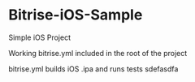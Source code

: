 # Bitrise-iOS-Sample

Simple iOS Project 

Working bitrise.yml included in the root of the project

bitrise.yml builds iOS .ipa and runs tests 
sdefasdfa
